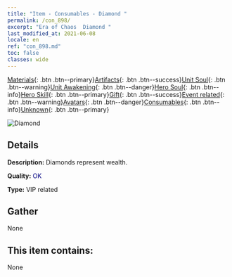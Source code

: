 ```yaml
---
title: "Item - Consumables - Diamond "
permalink: /con_898/
excerpt: "Era of Chaos  Diamond "
last_modified_at: 2021-06-08
locale: en
ref: "con_898.md"
toc: false
classes: wide
---
```

 [Materials](/Items/){: .btn .btn--primary}[Artifacts](/Items/Artifacts/){: .btn .btn--success}[Unit Soul](/Items/UnitSoul/){: .btn .btn--warning}[Unit Awakening](/Items/UnitAwakening/){: .btn .btn--danger}[Hero Soul](/Items/HeroSoul/){: .btn .btn--info}[Hero Skill](/Items/HeroSkill/){: .btn .btn--primary}[Gift](/Items/Gift/){: .btn .btn--success}[Event related](/Items/Events/){: .btn .btn--warning}[Avatars](/Items/Avatars/){: .btn .btn--danger}[Consumables](/Items/Consumables/){: .btn .btn--info}[Unknown](/Items/Unknown/){: .btn .btn--primary}

 ![Diamond ](/images/t/i_102.png)

## Details
 **Description:** Diamonds represent wealth.

 **Quality:** <span style="color: #000080">OK</span>

 **Type:** VIP related

## Gather

  None

## This item contains:

  None

